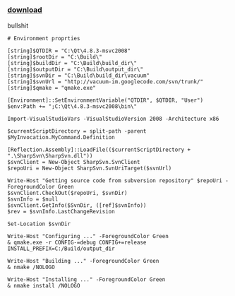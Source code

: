 ﻿---
pid:            3713
parent:         0
children:       
poster:         anonim
title:          
date:           2012-10-25 17:44:04
description:    bullshit
format:         posh
---

# 

### [download](3713.ps1)  

bullshit

```posh
# Environment proprties

[string]$QTDIR = "C:\Qt\4.8.3-msvc2008"
[string]$rootDir = "C:\Build\"
[string]$buildDir = "C:\Build\build_dir\"
[string]$outputDir = "C:\Build\output_dir\"
[string]$svnDir = "C:\Build\build_dir\vacuum"
[string]$svnUrl = "http://vacuum-im.googlecode.com/svn/trunk/"
[string]$qmake = "qmake.exe"

[Environment]::SetEnvironmentVariable("QTDIR", $QTDIR, "User")
$env:Path += ";C:\Qt\4.8.3-msvc2008\bin\"

Import-VisualStudioVars -VisualStudioVersion 2008 -Architecture x86

$currentScriptDirectory = split-path -parent $MyInvocation.MyCommand.Definition

[Reflection.Assembly]::LoadFile(($currentScriptDirectory + ".\SharpSvn\SharpSvn.dll"))
$svnClient = New-Object SharpSvn.SvnClient
$repoUri = New-Object SharpSvn.SvnUriTarget($svnUrl)

Write-Host "Getting source code from subversion repository" $repoUri -ForegroundColor Green
$svnClient.CheckOut($repoUri, $svnDir)
$svnInfo = $null
$svnClient.GetInfo($SvnDir, ([ref]$svnInfo))
$rev = $svnInfo.LastChangeRevision

Set-Location $svnDir

Write-Host "Configuring ..." -ForegroundColor Green
& qmake.exe -r CONFIG-=debug CONFIG+=release INSTALL_PREFIX=C:/Build/output_dir

Write-Host "Building ..." -ForegroundColor Green
& nmake /NOLOGO

Write-Host "Installing ..." -ForegroundColor Green
& nmake install /NOLOGO


```
